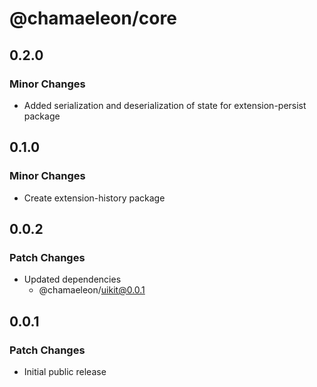 # @chamaeleon/core

## 0.2.0

### Minor Changes

- Added serialization and deserialization of state for extension-persist package

## 0.1.0

### Minor Changes

- Create extension-history package

## 0.0.2

### Patch Changes

- Updated dependencies
  - @chamaeleon/uikit@0.0.1

## 0.0.1

### Patch Changes

- Initial public release
